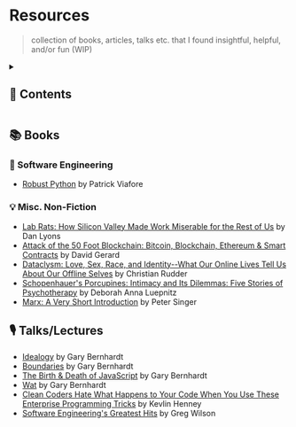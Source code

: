 <!-- markdownlint-disable -->

<p align="center">
  <!-- github-banner-start -->
    <h1>Resources</h1>
  <!-- github-banner-end -->
</p>

<!-- markdownlint-restore -->
>
> collection of books, articles, talks etc. that I found insightful, helpful, and/or fun (WIP)

<!-- tag definitions -->
<!-- usage: ![mytag]  https://shields.io/badges -->
<!-- 
[oss]: https://img.shields.io/badge/pricing-open--source-green
[free]: https://img.shields.io/badge/pricing-free-yellow
[macos]: https://img.shields.io/badge/-macOS-000?logo=apple
[commercial]: https://img.shields.io/badge/pricing-commercial-orange -->

<details>
<summary><h2>📒 Contents</h2></summary>

- [📚 Books](#-books)
  - [🤖 Software Engineering](#-software-engineering)
  - [💡 Misc. Non-Fiction](#-misc-non-fiction)
- [🎙️ Talks/Lectures](#️-talkslectures)

</details>

## 📚 Books

### 🤖 Software Engineering

<!-- #### 🐍 Python -->

- [Robust Python](https://www.oreilly.com/library/view/robust-python/9781098100650/) by Patrick Viafore

<!-- ### Want to read

- rapid development book
- -->

### 💡 Misc. Non-Fiction

- [Lab Rats: How Silicon Valley Made Work Miserable for the Rest of Us](https://www.goodreads.com/book/show/38901702-lab-rats) by Dan Lyons
- [Attack of the 50 Foot Blockchain: Bitcoin, Blockchain, Ethereum & Smart Contracts](https://www.goodreads.com/book/show/35525995-attack-of-the-50-foot-blockchain) by David Gerard
- [Dataclysm: Love, Sex, Race, and Identity--What Our Online Lives Tell Us About Our Offline Selves](https://www.goodreads.com/en/book/show/21480734) by Christian Rudder
- [Schopenhauer's Porcupines: Intimacy and Its Dilemmas: Five Stories of Psychotherapy](https://www.goodreads.com/book/show/19507.Schopenhauer_s_Porcupines) by Deborah Anna Luepnitz
- [Marx: A Very Short Introduction](https://www.goodreads.com/book/show/74642.Marx) by Peter Singer
<!-- 
## 📝 Articles -->

## 🎙️ Talks/Lectures

- [Idealogy](https://www.destroyallsoftware.com/talks/ideology) by Gary Bernhardt
- [Boundaries](https://www.destroyallsoftware.com/talks/boundaries) by Gary Bernhardt
- [The Birth & Death of JavaScript](https://www.destroyallsoftware.com/talks/the-birth-and-death-of-javascript) by Gary Bernhardt
- [Wat](https://www.destroyallsoftware.com/talks/wat) by Gary Bernhardt
- [Clean Coders Hate What Happens to Your Code When You Use These Enterprise Programming Tricks](https://www.youtube.com/watch?v=FyCYva9DhsI) by Kevlin Henney
- [Software Engineering's Greatest Hits](https://youtu.be/HrVtA-ue-x0?si=p9kj5ISrYzdcGktQ) by Greg Wilson
<!-- 
## 🗂️ Lists, Overviews etc

## 🐍 Python Packages -->
